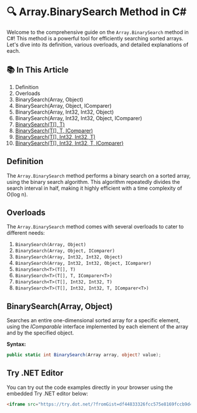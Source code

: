 ﻿# 🔍 Array.BinarySearch Method in C#

Welcome to the comprehensive guide on the `Array.BinarySearch` method in C#! This method is a powerful tool for efficiently searching sorted arrays. Let's dive into its definition, various overloads, and detailed explanations of each.

## 📚 In This Article

1. Definition
2. Overloads
3. BinarySearch(Array, Object)
4. BinarySearch(Array, Object, IComparer)
5. BinarySearch(Array, Int32, Int32, Object)
6. BinarySearch(Array, Int32, Int32, Object, IComparer)
7. [BinarySearch<T>(T[], T)](#binarysearcht-t-t)
8. [BinarySearch<T>(T[], T, IComparer<T>)](#binarysearcht-t-t-icomparert)
9. [BinarySearch<T>(T[], Int32, Int32, T)](#binarysearcht-t-int32-int32-t)
10. [BinarySearch<T>(T[], Int32, Int32, T, IComparer<T>)](#binarysearcht-t-int32-int32-t-icomparert)

## Definition

The `Array.BinarySearch` method performs a binary search on a sorted array, using the binary search algorithm. This algorithm repeatedly divides the search interval in half, making it highly efficient with a time complexity of O(log n).

## Overloads

The `Array.BinarySearch` method comes with several overloads to cater to different needs:

1. `BinarySearch(Array, Object)`
2. `BinarySearch(Array, Object, IComparer)`
3. `BinarySearch(Array, Int32, Int32, Object)`
4. `BinarySearch(Array, Int32, Int32, Object, IComparer)`
5. `BinarySearch<T>(T[], T)`
6. `BinarySearch<T>(T[], T, IComparer<T>)`
7. `BinarySearch<T>(T[], Int32, Int32, T)`
8. `BinarySearch<T>(T[], Int32, Int32, T, IComparer<T>)`

## BinarySearch(Array, Object)
Searches an entire one-dimensional sorted array for a specific element, using
the *IComparable* interface implemented by each element of the array and by the specified object.

**Syntax:**
```cs --region BinarySearch(Array, Object)
public static int BinarySearch(Array array, object? value);
```
 
 
## Try .NET Editor

You can try out the code examples directly in your browser using the embedded Try .NET editor below:

```html
<iframe src="https://try.dot.net/?fromGist=df44833326fcc575e8169fccb9d41fc7" width="100%" height="500px"></iframe>
